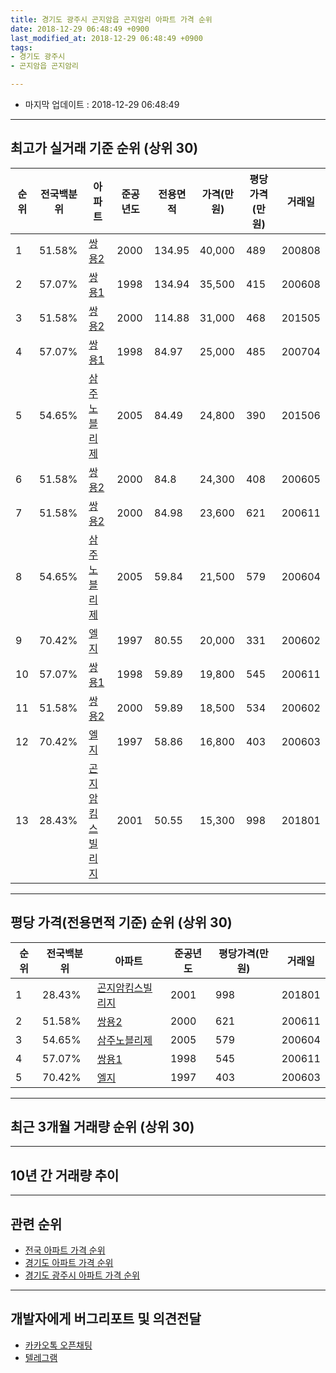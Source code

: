 ```yaml
---
title: 경기도 광주시 곤지암읍 곤지암리 아파트 가격 순위
date: 2018-12-29 06:48:49 +0900
last_modified_at: 2018-12-29 06:48:49 +0900
tags:
- 경기도 광주시
- 곤지암읍 곤지암리

---
```


* 마지막 업데이트 : 2018-12-29 06:48:49

---

## 최고가 실거래 기준 순위 (상위 30)


|순위|전국백분위|아파트|준공년도|전용면적|가격(만원)|평당가격(만원)|거래일|
|---|---|---|---|---|---|---|---|
|1|51.58%|[쌍용2](https://search.naver.com/search.naver?query=%EA%B2%BD%EA%B8%B0%EB%8F%84+%EA%B4%91%EC%A3%BC%EC%8B%9C+%EA%B3%A4%EC%A7%80%EC%95%94%EC%9D%8D+%EA%B3%A4%EC%A7%80%EC%95%94%EB%A6%AC+%EC%8C%8D%EC%9A%A92)|2000|134.95|40,000|489|200808|
|2|57.07%|[쌍용1](https://search.naver.com/search.naver?query=%EA%B2%BD%EA%B8%B0%EB%8F%84+%EA%B4%91%EC%A3%BC%EC%8B%9C+%EA%B3%A4%EC%A7%80%EC%95%94%EC%9D%8D+%EA%B3%A4%EC%A7%80%EC%95%94%EB%A6%AC+%EC%8C%8D%EC%9A%A91)|1998|134.94|35,500|415|200608|
|3|51.58%|[쌍용2](https://search.naver.com/search.naver?query=%EA%B2%BD%EA%B8%B0%EB%8F%84+%EA%B4%91%EC%A3%BC%EC%8B%9C+%EA%B3%A4%EC%A7%80%EC%95%94%EC%9D%8D+%EA%B3%A4%EC%A7%80%EC%95%94%EB%A6%AC+%EC%8C%8D%EC%9A%A92)|2000|114.88|31,000|468|201505|
|4|57.07%|[쌍용1](https://search.naver.com/search.naver?query=%EA%B2%BD%EA%B8%B0%EB%8F%84+%EA%B4%91%EC%A3%BC%EC%8B%9C+%EA%B3%A4%EC%A7%80%EC%95%94%EC%9D%8D+%EA%B3%A4%EC%A7%80%EC%95%94%EB%A6%AC+%EC%8C%8D%EC%9A%A91)|1998|84.97|25,000|485|200704|
|5|54.65%|[삼주노블리제](https://search.naver.com/search.naver?query=%EA%B2%BD%EA%B8%B0%EB%8F%84+%EA%B4%91%EC%A3%BC%EC%8B%9C+%EA%B3%A4%EC%A7%80%EC%95%94%EC%9D%8D+%EA%B3%A4%EC%A7%80%EC%95%94%EB%A6%AC+%EC%82%BC%EC%A3%BC%EB%85%B8%EB%B8%94%EB%A6%AC%EC%A0%9C)|2005|84.49|24,800|390|201506|
|6|51.58%|[쌍용2](https://search.naver.com/search.naver?query=%EA%B2%BD%EA%B8%B0%EB%8F%84+%EA%B4%91%EC%A3%BC%EC%8B%9C+%EA%B3%A4%EC%A7%80%EC%95%94%EC%9D%8D+%EA%B3%A4%EC%A7%80%EC%95%94%EB%A6%AC+%EC%8C%8D%EC%9A%A92)|2000|84.8|24,300|408|200605|
|7|51.58%|[쌍용2](https://search.naver.com/search.naver?query=%EA%B2%BD%EA%B8%B0%EB%8F%84+%EA%B4%91%EC%A3%BC%EC%8B%9C+%EA%B3%A4%EC%A7%80%EC%95%94%EC%9D%8D+%EA%B3%A4%EC%A7%80%EC%95%94%EB%A6%AC+%EC%8C%8D%EC%9A%A92)|2000|84.98|23,600|621|200611|
|8|54.65%|[삼주노블리제](https://search.naver.com/search.naver?query=%EA%B2%BD%EA%B8%B0%EB%8F%84+%EA%B4%91%EC%A3%BC%EC%8B%9C+%EA%B3%A4%EC%A7%80%EC%95%94%EC%9D%8D+%EA%B3%A4%EC%A7%80%EC%95%94%EB%A6%AC+%EC%82%BC%EC%A3%BC%EB%85%B8%EB%B8%94%EB%A6%AC%EC%A0%9C)|2005|59.84|21,500|579|200604|
|9|70.42%|[엘지](https://search.naver.com/search.naver?query=%EA%B2%BD%EA%B8%B0%EB%8F%84+%EA%B4%91%EC%A3%BC%EC%8B%9C+%EA%B3%A4%EC%A7%80%EC%95%94%EC%9D%8D+%EA%B3%A4%EC%A7%80%EC%95%94%EB%A6%AC+%EC%97%98%EC%A7%80)|1997|80.55|20,000|331|200602|
|10|57.07%|[쌍용1](https://search.naver.com/search.naver?query=%EA%B2%BD%EA%B8%B0%EB%8F%84+%EA%B4%91%EC%A3%BC%EC%8B%9C+%EA%B3%A4%EC%A7%80%EC%95%94%EC%9D%8D+%EA%B3%A4%EC%A7%80%EC%95%94%EB%A6%AC+%EC%8C%8D%EC%9A%A91)|1998|59.89|19,800|545|200611|
|11|51.58%|[쌍용2](https://search.naver.com/search.naver?query=%EA%B2%BD%EA%B8%B0%EB%8F%84+%EA%B4%91%EC%A3%BC%EC%8B%9C+%EA%B3%A4%EC%A7%80%EC%95%94%EC%9D%8D+%EA%B3%A4%EC%A7%80%EC%95%94%EB%A6%AC+%EC%8C%8D%EC%9A%A92)|2000|59.89|18,500|534|200602|
|12|70.42%|[엘지](https://search.naver.com/search.naver?query=%EA%B2%BD%EA%B8%B0%EB%8F%84+%EA%B4%91%EC%A3%BC%EC%8B%9C+%EA%B3%A4%EC%A7%80%EC%95%94%EC%9D%8D+%EA%B3%A4%EC%A7%80%EC%95%94%EB%A6%AC+%EC%97%98%EC%A7%80)|1997|58.86|16,800|403|200603|
|13|28.43%|[곤지암킴스빌리지](https://search.naver.com/search.naver?query=%EA%B2%BD%EA%B8%B0%EB%8F%84+%EA%B4%91%EC%A3%BC%EC%8B%9C+%EA%B3%A4%EC%A7%80%EC%95%94%EC%9D%8D+%EA%B3%A4%EC%A7%80%EC%95%94%EB%A6%AC+%EA%B3%A4%EC%A7%80%EC%95%94%ED%82%B4%EC%8A%A4%EB%B9%8C%EB%A6%AC%EC%A7%80)|2001|50.55|15,300|998|201801|


---

## 평당 가격(전용면적 기준) 순위 (상위 30)


|순위|전국백분위|아파트|준공년도|평당가격(만원)|거래일|
|---|---|---|---|---|---|
|1|28.43%|[곤지암킴스빌리지](https://search.naver.com/search.naver?query=%EA%B2%BD%EA%B8%B0%EB%8F%84+%EA%B4%91%EC%A3%BC%EC%8B%9C+%EA%B3%A4%EC%A7%80%EC%95%94%EC%9D%8D+%EA%B3%A4%EC%A7%80%EC%95%94%EB%A6%AC+%EA%B3%A4%EC%A7%80%EC%95%94%ED%82%B4%EC%8A%A4%EB%B9%8C%EB%A6%AC%EC%A7%80)|2001|998|201801|
|2|51.58%|[쌍용2](https://search.naver.com/search.naver?query=%EA%B2%BD%EA%B8%B0%EB%8F%84+%EA%B4%91%EC%A3%BC%EC%8B%9C+%EA%B3%A4%EC%A7%80%EC%95%94%EC%9D%8D+%EA%B3%A4%EC%A7%80%EC%95%94%EB%A6%AC+%EC%8C%8D%EC%9A%A92)|2000|621|200611|
|3|54.65%|[삼주노블리제](https://search.naver.com/search.naver?query=%EA%B2%BD%EA%B8%B0%EB%8F%84+%EA%B4%91%EC%A3%BC%EC%8B%9C+%EA%B3%A4%EC%A7%80%EC%95%94%EC%9D%8D+%EA%B3%A4%EC%A7%80%EC%95%94%EB%A6%AC+%EC%82%BC%EC%A3%BC%EB%85%B8%EB%B8%94%EB%A6%AC%EC%A0%9C)|2005|579|200604|
|4|57.07%|[쌍용1](https://search.naver.com/search.naver?query=%EA%B2%BD%EA%B8%B0%EB%8F%84+%EA%B4%91%EC%A3%BC%EC%8B%9C+%EA%B3%A4%EC%A7%80%EC%95%94%EC%9D%8D+%EA%B3%A4%EC%A7%80%EC%95%94%EB%A6%AC+%EC%8C%8D%EC%9A%A91)|1998|545|200611|
|5|70.42%|[엘지](https://search.naver.com/search.naver?query=%EA%B2%BD%EA%B8%B0%EB%8F%84+%EA%B4%91%EC%A3%BC%EC%8B%9C+%EA%B3%A4%EC%A7%80%EC%95%94%EC%9D%8D+%EA%B3%A4%EC%A7%80%EC%95%94%EB%A6%AC+%EC%97%98%EC%A7%80)|1997|403|200603|


---

## 최근 3개월 거래량 순위 (상위 30)


<div style="width:100%;">
    <canvas id="deal_count_ranking" height="250"></canvas>
</div>


<script>
new Chart(document.getElementById("deal_count_ranking"), {
    type: 'horizontalBar',
    data: {
        labels: ['삼주노블리제', '쌍용2'],
        datasets: [{
            label: '실거래 수',
            data: [4, 1],
            borderColor: "rgba(255, 0, 128, 1)",
            backgroundColor: "rgba(255, 0, 128, 0.5)",
            fill: false,
        }]
    },
    options: {
        responsive: true,
        title: {
            display: true,
            text: '최근 3개월 거래량 순위'
        },
        tooltips: {
            mode: 'index',
            intersect: false,
            callbacks: {
                title: function(tooltipItems, data) {
                    return "실거래 수:";
                },
                label: function(tooltipItem, data) {
                    return data.labels[tooltipItem.index] + ": " + tooltipItem.xLabel;
                }
            }
        },
        hover: {
            mode: 'nearest',
            intersect: true
        },
        scales: {
            xAxes: [{
                display: true,
                scaleLabel: {
                    display: true,
                    labelString: '실거래 수'
                },
                ticks: {
                    suggestedMin: 0,
                }
            }],
            yAxes: [{
                display: true,
                ticks: {
                    autoSkip: false,
                    callback: function(value, index, values) {
                        if (value.length > 15)
                            return value.substr(0, 13) + "...";
                        else
                            return value;
                    }
                },
                scaleLabel: {
                    display: false,
                }
            }]
        }
    }
});

</script>


---

## 10년 간 거래량 추이


<div style="width:100%;">
    <canvas id="deal_progress" height="250"></canvas>
</div>

<script>
new Chart(document.getElementById("deal_progress"), {
    type: 'line',
    data: {
        labels: ['200812','200901','200902','200903','200904','200905','200906','200907','200908','200909','200910','200911','200912','201001','201002','201003','201004','201005','201006','201007','201008','201009','201010','201011','201012','201101','201102','201103','201104','201105','201106','201107','201108','201109','201110','201111','201112','201201','201202','201203','201204','201205','201206','201207','201208','201209','201210','201211','201212','201301','201302','201303','201304','201305','201306','201307','201308','201309','201310','201311','201312','201401','201402','201403','201404','201405','201406','201407','201408','201409','201410','201411','201412','201501','201502','201503','201504','201505','201506','201507','201508','201509','201510','201511','201512','201601','201602','201603','201604','201605','201606','201607','201608','201609','201610','201611','201612','201701','201702','201703','201704','201705','201706','201707','201708','201709','201710','201711','201712','201801','201802','201803','201804','201805','201806','201807','201808','201809','201810','201811','201812'],
        datasets: [{
            label: '실거래 수',
            pointRadius: 1,
            data: [2, 0, 3, 5, 8, 6, 6, 13, 4, 6, 5, 6, 3, 5, 4, 7, 3, 1, 4, 6, 1, 4, 6, 4, 3, 5, 11, 13, 7, 8, 5, 4, 8, 16, 6, 9, 4, 2, 2, 10, 8, 2, 5, 6, 11, 8, 6, 3, 5, 4, 3, 8, 4, 9, 5, 5, 8, 13, 14, 7, 8, 7, 11, 12, 7, 11, 3, 5, 14, 11, 12, 10, 9, 2, 11, 18, 17, 12, 11, 10, 10, 6, 11, 8, 9, 9, 11, 18, 11, 18, 10, 14, 11, 9, 9, 5, 4, 2, 4, 5, 7, 9, 7, 7, 10, 10, 2, 5, 5, 9, 6, 3, 2, 6, 5, 3, 7, 4, 2, 1, 2],
            borderColor: "rgba(255, 201, 14, 1)",
            backgroundColor: "rgba(255, 201, 14, 0.5)",
            fill: true,
        }]
    },
    options: {
        responsive: true,
        title: {
            display: true,
            text: '10년간 거래량 추이'
        },
        tooltips: {
            mode: 'index',
            intersect: false,
        },
        hover: {
            mode: 'nearest',
            intersect: true
        },
        scales: {
            xAxes: [{
                display: true,
                scaleLabel: {
                    display: true,
                    labelString: '년/월'
                }
            }],
            yAxes: [{
                display: true,
                ticks: {
                    suggestedMin: 0,
                },
                scaleLabel: {
                    display: true,
                    labelString: '실거래 수'
                }
            }]
        }
    }
});

</script>


---

## 관련 순위

- [전국 아파트 가격 순위](https://inasie.github.io/apt-ranking/전국)
- [경기도 아파트 가격 순위](https://inasie.github.io/apt-ranking/경기도)
- [경기도 광주시 아파트 가격 순위](https://inasie.github.io/apt-ranking/경기도-광주시)


---

## 개발자에게 버그리포트 및 의견전달

- [카카오톡 오픈채팅](https://open.kakao.com/o/gLJUAP4)
- [텔레그램](https://t.me/inasie)

